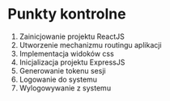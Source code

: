 # Punkty kontrolne

1. Zainicjowanie projektu ReactJS
2. Utworzenie mechanizmu routingu aplikacji
3. Implementacja widoków css
4. Inicjalizacja projektu ExpressJS
5. Generowanie tokenu sesji
6. Logowanie do systemu
7. Wylogowywanie z systemu
